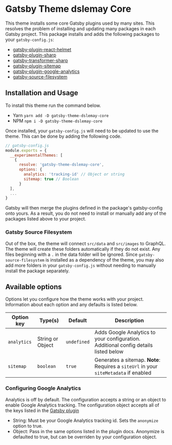 # Gatsby Theme dslemay Core

This theme installs some core Gatsby plugins used by many sites. This resolves the problem of installing and updating many packages in each Gatsby project. This package installs and adds the following packages to your `gatsby-config.js`:

- [gatsby-plugin-react-helmet](https://www.gatsbyjs.org/packages/gatsby-plugin-react-helmet)
- [gatsby-plugin-sharp](https://www.gatsbyjs.org/packages/gatsby-plugin-sharp/)
- [gatsby-transformer-sharp](https://www.gatsbyjs.org/packages/gatsby-transformer-sharp/)
- [gatsby-plugin-sitemap](https://www.gatsbyjs.org/packages/gatsby-plugin-sitemap/)
- [gatsby-plugin-google-analytics](https://www.gatsbyjs.org/packages/gatsby-plugin-google-analytics/)
- [gatsby-source-filesystem](https://www.gatsbyjs.org/packages/gatsby-source-filesystem/)

## Installation and Usage

To install this theme run the command below.

- Yarn `yarn add -D gatsby-theme-dslemay-core`
- NPM `npm i -D gatsby-theme-dslemay-core`

Once installed, your `gatsby-config.js` will need to be updated to use the theme. This can be done by adding the following code.

```javascript
// gatsby-config.js
module.exports = {
  __experimentalThemes: [
    {
      resolve: 'gatsby-theme-dslemay-core',
      options: {
        analytics: 'tracking-id' // Object or string
        sitemap: true // Boolean
      }
  ],
  ...
}
```

Gatsby will then merge the plugins defined in the package's gatsby-config onto yours. As a result, you do not need to install or manually add any of the packages listed above to your project.

### Gatsby Source Filesystem

Out of the box, the theme will connect `src/data` and `src/images` to GraphQL. The theme will create these folders automatically if they do not exist. Any files beginning with a `.` in the data folder will be ignored. Since `gatsby-source-filesystem` is installed as a dependency of the theme, you may also add more folders in your `gatsby-config.js` without needing to manually install the package separately.

## Available options

Options let you configure how the theme works with your project. Information about each option and any defaults is listed below.

| Option key  | Type(s)          | Default     | Description                                                                           |
| ----------- | ---------------- | ----------- | ------------------------------------------------------------------------------------- |
| `analytics` | String or Object | `undefined` | Adds Google Analytics to your configuration. Additional config details listed below   |
| `sitemap`   | `boolean`        | `true`      | Generates a sitemap. **Note**: Requires a `siteUrl` in your `siteMetadata` if enabled |

### Configuring Google Analytics

Analytics is off by default. The configuration accepts a string or an object to enable Google Analytics tracking. The configuration object accepts all of the keys listed in the [Gatsby plugin](https://www.gatsbyjs.org/packages/gatsby-plugin-google-analytics/)

- String: Must be your Google Analytics tracking id. Sets the `anonymize` option to true.
- Object: Pass in the same options listed in the plugin docs. Anonymize is defaulted to true, but can be overriden by your configuration object.
